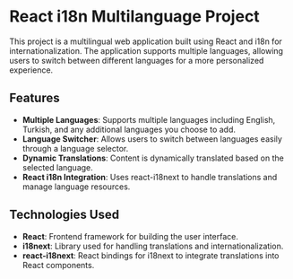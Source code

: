 # React i18n Multilanguage Project 
This project is a multilingual web application built using React and i18n for internationalization. The application supports multiple languages, allowing users to switch between different languages for a more personalized experience.

## Features 
- **Multiple Languages**: Supports multiple languages including English, Turkish, and any additional languages you choose to add.
- **Language Switcher**: Allows users to switch between languages easily through a language selector.
- **Dynamic Translations**: Content is dynamically translated based on the selected language.
- **React i18n Integration**: Uses react-i18next to handle translations and manage language resources.

## Technologies Used
- **React**: Frontend framework for building the user interface.
- **i18next**: Library used for handling translations and internationalization.
- **react-i18next**: React bindings for i18next to integrate translations into React components.

